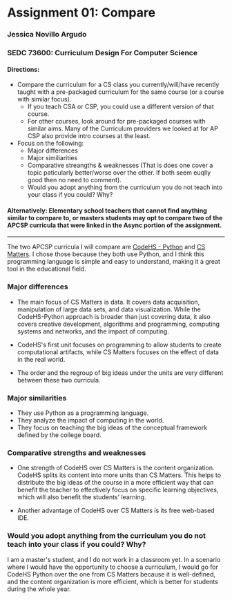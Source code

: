 # Assignment 01: Compare

### Jessica Novillo Argudo

### SEDC 73600: Curriculum Design For Computer Science

#### Directions:
* Compare the curriculum for a CS class you currently/will/have recently taught with a pre-packaged curriculum for the same course (or a course with similar focus).
  * If you teach CSA or CSP, you could use a different version of that course.
  * For other courses, look around for pre-packaged courses with similar aims. Many of the Curriculum providers we looked at for AP CSP also provide intro courses at the least.
* Focus on the following:
  * Major differences
  * Major similiarities
  * Comparative streangths & weaknesses (That is does one cover a topic paticularly better/worse over the other. If both seem euqlly good then no need to comment).
  * Would you adopt anything from the curriculum you do not teach into your class if you could? Why?

#### Alternatively: Elementary school teachers that cannot find anything similar to compare to, or masters students may opt to compare two of the APCSP curricula that were linked in the Async portion of the assignment.
---

The two APCSP curricula I will compare are [CodeHS - Python](https://codehs.com/uploads/f40041ef134075e10ee0106a0861abe1) and [CS Matters](https://github.com/hunter-teacher-cert/currdev-work-jnovillo/blob/main/CSMattersAuthorized%20Syllabus1652947v3.pdf). I chose those because they both use Python, and I think this programming language is simple and easy to understand, making it a great tool in the educational field.

### Major differences

* The main focus of CS Matters is data. It covers data acquisition, manipulation of large data sets, and data visualization. While the CodeHS-Python approach is broader than just covering data, it also covers creative development, algorithms and programming, computing systems and networks, and the impact of computing.


* CodeHS's first unit focuses on programming to allow students to create computational artifacts, while CS Matters focuses on the effect of data in the real world.

* The order and the regroup of big ideas under the units are very different between these two curricula.


### Major similarities

* They use Python as a programming language.
* They analyze the impact of computing in the world.
* They focus on teaching the big ideas of the conceptual framework defined by the college board.


### Comparative strengths and weaknesses

* One strength of CodeHS over CS Matters is the content organization. CodeHS splits its content into more units than CS Matters. This helps to distribute the big ideas of the course in a more efficient way that can benefit the teacher to effectively focus on specific learning objectives, which will also benefit the students' learning.

* Another advantage of CodeHS over CS Matters is its free web-based IDE.

### Would you adopt anything from the curriculum you do not teach into your class if you could? Why?

I am a master's student, and I do not work in a classroom yet. In a scenario where I would have the opportunity to choose a curriculum, I would go for CodeHS Python over the one from CS Matters because it is well-defined, and the content organization is more efficient, which is better for students during the whole year.

